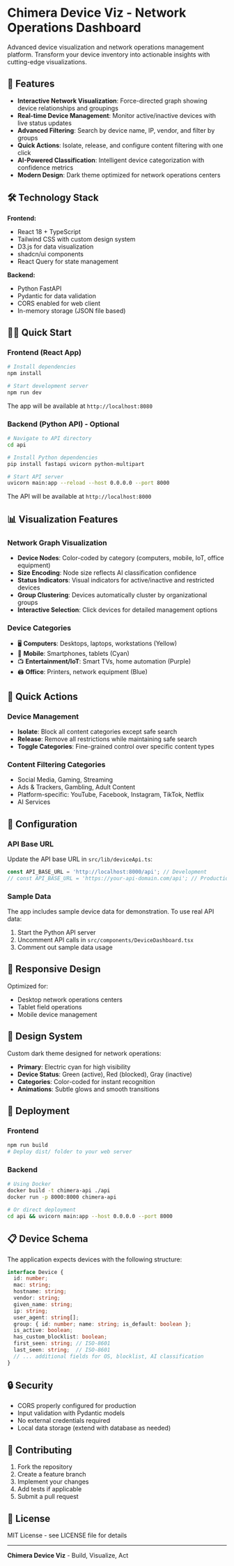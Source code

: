 # Chimera Device Viz - Network Operations Dashboard

Advanced device visualization and network operations management platform. Transform your device inventory into actionable insights with cutting-edge visualizations.

## 🚀 Features

- **Interactive Network Visualization**: Force-directed graph showing device relationships and groupings
- **Real-time Device Management**: Monitor active/inactive devices with live status updates  
- **Advanced Filtering**: Search by device name, IP, vendor, and filter by groups
- **Quick Actions**: Isolate, release, and configure content filtering with one click
- **AI-Powered Classification**: Intelligent device categorization with confidence metrics
- **Modern Design**: Dark theme optimized for network operations centers

## 🛠 Technology Stack

**Frontend:**
- React 18 + TypeScript
- Tailwind CSS with custom design system
- D3.js for data visualization
- shadcn/ui components
- React Query for state management

**Backend:**
- Python FastAPI
- Pydantic for data validation
- CORS enabled for web client
- In-memory storage (JSON file based)

## 🏃‍♂️ Quick Start

### Frontend (React App)

```bash
# Install dependencies
npm install

# Start development server
npm run dev
```

The app will be available at `http://localhost:8080`

### Backend (Python API) - Optional

```bash
# Navigate to API directory
cd api

# Install Python dependencies
pip install fastapi uvicorn python-multipart

# Start API server
uvicorn main:app --reload --host 0.0.0.0 --port 8000
```

The API will be available at `http://localhost:8000`

## 📊 Visualization Features

### Network Graph Visualization
- **Device Nodes**: Color-coded by category (computers, mobile, IoT, office equipment)
- **Size Encoding**: Node size reflects AI classification confidence
- **Status Indicators**: Visual indicators for active/inactive and restricted devices
- **Group Clustering**: Devices automatically cluster by organizational groups
- **Interactive Selection**: Click devices for detailed management options

### Device Categories
- 🖥️ **Computers**: Desktops, laptops, workstations (Yellow)
- 📱 **Mobile**: Smartphones, tablets (Cyan) 
- 📺 **Entertainment/IoT**: Smart TVs, home automation (Purple)
- 🖨️ **Office**: Printers, network equipment (Blue)

## 🎯 Quick Actions

### Device Management
- **Isolate**: Block all content categories except safe search
- **Release**: Remove all restrictions while maintaining safe search
- **Toggle Categories**: Fine-grained control over specific content types

### Content Filtering Categories
- Social Media, Gaming, Streaming
- Ads & Trackers, Gambling, Adult Content
- Platform-specific: YouTube, Facebook, Instagram, TikTok, Netflix
- AI Services

## 🔧 Configuration

### API Base URL
Update the API base URL in `src/lib/deviceApi.ts`:

```typescript
const API_BASE_URL = 'http://localhost:8000/api'; // Development
// const API_BASE_URL = 'https://your-api-domain.com/api'; // Production
```

### Sample Data
The app includes sample device data for demonstration. To use real API data:

1. Start the Python API server
2. Uncomment API calls in `src/components/DeviceDashboard.tsx`
3. Comment out sample data usage

## 📱 Responsive Design

Optimized for:
- Desktop network operations centers
- Tablet field operations  
- Mobile device management

## 🎨 Design System

Custom dark theme designed for network operations:
- **Primary**: Electric cyan for high visibility
- **Device Status**: Green (active), Red (blocked), Gray (inactive)
- **Categories**: Color-coded for instant recognition
- **Animations**: Subtle glows and smooth transitions

## 🚀 Deployment

### Frontend
```bash
npm run build
# Deploy dist/ folder to your web server
```

### Backend
```bash
# Using Docker
docker build -t chimera-api ./api
docker run -p 8000:8000 chimera-api

# Or direct deployment
cd api && uvicorn main:app --host 0.0.0.0 --port 8000
```

## 📋 Device Schema

The application expects devices with the following structure:

```typescript
interface Device {
  id: number;
  mac: string;
  hostname: string;
  vendor: string;
  given_name: string;
  ip: string;
  user_agent: string[];
  group: { id: number; name: string; is_default: boolean };
  is_active: boolean;
  has_custom_blocklist: boolean;
  first_seen: string; // ISO-8601
  last_seen: string;  // ISO-8601
  // ... additional fields for OS, blocklist, AI classification
}
```

## 🔒 Security

- CORS properly configured for production
- Input validation with Pydantic models
- No external credentials required
- Local data storage (extend with database as needed)

## 🤝 Contributing

1. Fork the repository
2. Create a feature branch
3. Implement your changes
4. Add tests if applicable  
5. Submit a pull request

## 📄 License

MIT License - see LICENSE file for details

---

**Chimera Device Viz** - Build, Visualize, Act